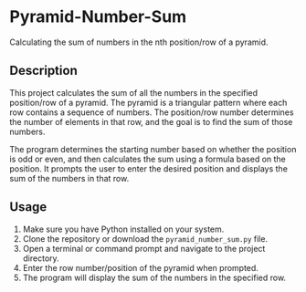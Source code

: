 # Pyramid-Number-Sum

Calculating the sum of numbers in the nth position/row of a pyramid.

## Description

This project calculates the sum of all the numbers in the specified position/row of a pyramid. The pyramid is a triangular pattern where each row contains a sequence of numbers. The position/row number determines the number of elements in that row, and the goal is to find the sum of those numbers.

The program determines the starting number based on whether the position is odd or even, and then calculates the sum using a formula based on the position. It prompts the user to enter the desired position and displays the sum of the numbers in that row.

## Usage

1. Make sure you have Python installed on your system.
2. Clone the repository or download the `pyramid_number_sum.py` file.
3. Open a terminal or command prompt and navigate to the project directory.
4. Enter the row number/position of the pyramid when prompted.
5. The program will display the sum of the numbers in the specified row.

